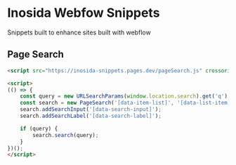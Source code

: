 
# Inosida Webfow Snippets

Snippets built to enhance sites built with webflow


## Page Search

```html
<script src="https://inosida-snippets.pages.dev/pageSearch.js" crossorigin="anonymous"></script>

<script>
(() => {
    const query = new URLSearchParams(window.location.search).get('q');
    const search = new PageSearch('[data-item-list]', '[data-list-item]');
    search.addSearchInput('[data-search-input]');
    search.addSearchLabel('[data-search-label]');

    if (query) {
        search.search(query);
    }
})();
</script>
```

